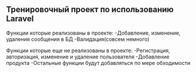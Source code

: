 ## Тренировочный проект по использованию Laravel

Функции которые реализованы в проекте:
-Добавление, изменение, удаления сообщения в БД
-Валидация(совсем немного)

Функции которые еще не реализованы в проекте:
-Регистрация, авторизация, изменение и удаление пользователя
-Добавление продукта
-Остальные функции будут добавляться по мере обходимости

